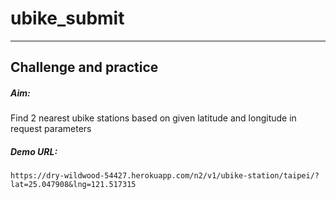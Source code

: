 # ubike_submit
----
## Challenge and practice
##### Aim:
Find 2 nearest ubike stations based on given latitude and longitude in request parameters

##### Demo URL:
`https://dry-wildwood-54427.herokuapp.com/n2/v1/ubike-station/taipei/?lat=25.047908&lng=121.517315`
